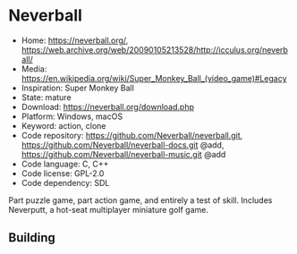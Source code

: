 # Neverball

- Home: https://neverball.org/, https://web.archive.org/web/20090105213528/http://icculus.org/neverball/
- Media: https://en.wikipedia.org/wiki/Super_Monkey_Ball_(video_game)#Legacy
- Inspiration: Super Monkey Ball
- State: mature
- Download: https://neverball.org/download.php
- Platform: Windows, macOS
- Keyword: action, clone
- Code repository: https://github.com/Neverball/neverball.git, https://github.com/Neverball/neverball-docs.git @add, https://github.com/Neverball/neverball-music.git @add
- Code language: C, C++
- Code license: GPL-2.0
- Code dependency: SDL

Part puzzle game, part action game, and entirely a test of skill.
Includes Neverputt, a hot-seat multiplayer miniature golf game.

## Building
